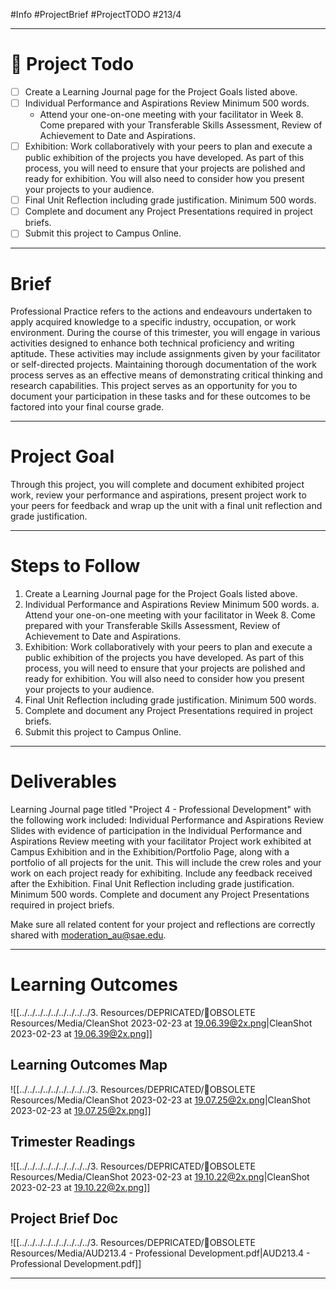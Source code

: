 #Info #ProjectBrief #ProjectTODO #213/4
- - -
# 📍 Project Todo
- [ ] Create a Learning Journal page for the Project Goals listed above.
- [ ] Individual Performance and Aspirations Review Minimum 500 words.
	- Attend your one-on-one meeting with your facilitator in Week 8. Come prepared with your Transferable Skills Assessment, Review of Achievement to Date and Aspirations.
- [ ] Exhibition: Work collaboratively with your peers to plan and execute a public exhibition of the projects you have developed. As part of this process, you will need to ensure that your projects are polished and ready for exhibition. You will also need to consider how you present your projects to your audience.
- [ ] Final Unit Reflection including grade justification. Minimum 500 words.
- [ ] Complete and document any Project Presentations required in project briefs.
- [ ] Submit this project to Campus Online.

---
# Brief
Professional Practice refers to the actions and endeavours undertaken to apply acquired knowledge to a specific industry, occupation, or work environment. During the course of this trimester, you will engage in various activities designed to enhance both technical proficiency and writing aptitude.
These activities may include assignments given by your facilitator or self-directed projects. Maintaining thorough documentation of the work process serves as an effective means of demonstrating critical thinking and research capabilities. 
This project serves as an opportunity for you to document your participation in these tasks and for these outcomes to be factored into your final course grade.

---
# Project Goal
Through this project, you will complete and document exhibited project work, review your performance and aspirations, present project work to your peers for feedback and wrap up the unit with a final unit reflection and grade justification.

---
# Steps to Follow
1. Create a Learning Journal page for the Project Goals listed above.
2. Individual Performance and Aspirations Review Minimum 500 words.
   a. Attend your one-on-one meeting with your facilitator in Week 8. Come prepared with your Transferable Skills Assessment, Review of Achievement to Date and Aspirations.
3. Exhibition: Work collaboratively with your peers to plan and execute a public exhibition of the projects you have developed. As part of this process, you will need to ensure that your projects are polished and ready for exhibition. You will also need to consider how you present your projects to your audience.
4. Final Unit Reflection including grade justification. Minimum 500 words.
5. Complete and document any Project Presentations required in project briefs.
6. Submit this project to Campus Online.

---
# Deliverables
Learning Journal page titled "Project 4 - Professional Development" with the following work included:
Individual Performance and Aspirations Review Slides with evidence of participation in the Individual Performance and Aspirations Review meeting with your facilitator
Project work exhibited at Campus Exhibition and in the Exhibition/Portfolio Page, along with a portfolio of all projects for the unit. This will include the crew roles and your work on each project ready for exhibiting. Include any feedback received after the Exhibition.
Final Unit Reflection including grade justification. Minimum 500 words. Complete and document any Project Presentations required in project briefs.
      
Make sure all related content for your project and reflections are correctly shared with moderation_au@sae.edu.

---
# Learning Outcomes
![[../../../../../../../../../3. Resources/DEPRICATED/🧹OBSOLETE Resources/Media/CleanShot 2023-02-23 at 19.06.39@2x.png|CleanShot 2023-02-23 at 19.06.39@2x.png]]

## Learning Outcomes Map
![[../../../../../../../../../3. Resources/DEPRICATED/🧹OBSOLETE Resources/Media/CleanShot 2023-02-23 at 19.07.25@2x.png|CleanShot 2023-02-23 at 19.07.25@2x.png]]

## Trimester Readings
![[../../../../../../../../../3. Resources/DEPRICATED/🧹OBSOLETE Resources/Media/CleanShot 2023-02-23 at 19.10.22@2x.png|CleanShot 2023-02-23 at 19.10.22@2x.png]]

## Project Brief Doc
![[../../../../../../../../../3. Resources/DEPRICATED/🧹OBSOLETE Resources/Media/AUD213.4 - Professional Development.pdf|AUD213.4 - Professional Development.pdf]]

---
